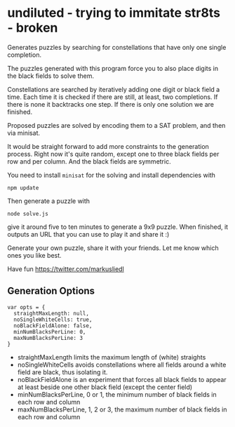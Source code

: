 # undiluted - trying to immitate str8ts - broken

Generates puzzles by searching for constellations
that have only one single completion.

The puzzles generated with this program force you to also place
digits in the black fields to solve them.






Constellations are searched by iteratively adding one digit or black
field a time. Each time it is checked if there are still, at least,
two completions. If there is none it backtracks one step. If there
is only one solution we are finished.

Proposed puzzles are solved by encoding them to a SAT problem,
and then via minisat.

It would be straight forward to add more constraints to the generation
process. Right now it's quite random, except one to three black fields
per row and per column. And the black fields are symmetric.

You need to install `minisat` for the solving and install dependencies with

    npm update

Then generate a puzzle with

    node solve.js

give it around five to ten minutes to generate a 9x9 puzzle.
When finished, it outputs an URL that you can use to play it and
share it :)

Generate your own puzzle, share it with your friends. Let me know which ones you like best.

Have fun
https://twitter.com/markusliedl




## Generation Options

    var opts = {
      straightMaxLength: null,
      noSingleWhiteCells: true,
      noBlackFieldAlone: false,
      minNumBlacksPerLine: 0,
      maxNumBlacksPerLine: 3
    }


* straightMaxLength limits the maximum length of (white) straights
* noSingleWhiteCells avoids constellations where all fields around a white field are black, thus isolating it.
* noBlackFieldAlone is an experiment that forces all black fields to appear at least beside one other black field (except the center field)
* minNumBlacksPerLine, 0 or 1, the minimum number of black fields in each row and column
* maxNumBlacksPerLine, 1, 2 or 3, the maximum number of black fields in each row and column
